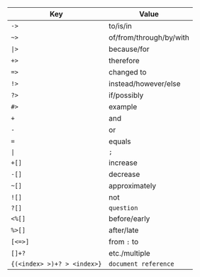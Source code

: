| Key | Value |
|-----|-------|
| `->` | to/is/in |
| `~>` | of/from/through/by/with |
| <code>&#124;></code> | because/for |
| `+>` | therefore |
| `=>` | changed to |
| `!>` | instead/however/else |
| `?>` | if/possibly |
| `#>` | example |
| `+` | and |
| `-` | or |
| `=` | equals |
| <code>&#124;</code> | `;` |
| `+[]` | increase |
| `-[]` | decrease |
| `~[]` | approximately |
| `![]` | not |
| `?[]` | `question` |
| `<%[]` | before/early |
| `%>[]` | after/late |
| `[<=>]` | from `:` to |
| `[]+?` | etc./multiple |
| `{(<index> >)+? > <index>}` | `document reference` |
